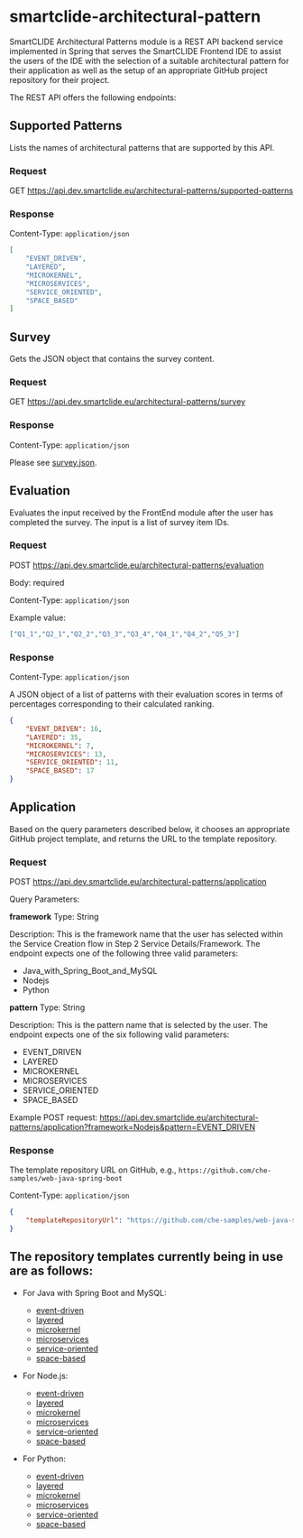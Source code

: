 # smartclide-architectural-pattern

SmartCLIDE Architectural Patterns module is a REST API backend service implemented in Spring that serves the SmartCLIDE Frontend IDE to assist the users of the IDE with the selection of a suitable architectural pattern for their application as well as the setup of an appropriate GitHub project repository for their project.

The REST API offers the following endpoints:

## Supported Patterns

Lists the names of architectural patterns that are supported by this API.

### Request

GET https://api.dev.smartclide.eu/architectural-patterns/supported-patterns

### Response

Content-Type: `application/json`

```json
[
    "EVENT_DRIVEN",
    "LAYERED",
    "MICROKERNEL",
    "MICROSERVICES",
    "SERVICE_ORIENTED",
    "SPACE_BASED"
]
```

## Survey

Gets the JSON object that contains the survey content.

### Request

GET https://api.dev.smartclide.eu/architectural-patterns/survey

### Response

Content-Type: `application/json`

Please see [survey.json](src/main/resources/jsonfiles/survey.json).

## Evaluation

Evaluates the input received by the FrontEnd module after the user has completed the survey. The input is a list of survey item IDs.

### Request

POST https://api.dev.smartclide.eu/architectural-patterns/evaluation

Body: required

Content-Type: `application/json`

Example value:

```json
["Q1_1","Q2_1","Q2_2","Q3_3","Q3_4","Q4_1","Q4_2","Q5_3"]
```
 
### Response

Content-Type: `application/json`

A JSON object of a list of patterns with their evaluation scores in terms of percentages corresponding to their calculated ranking.

```json
{
    "EVENT_DRIVEN": 16, 
    "LAYERED": 35,
    "MICROKERNEL": 7,
    "MICROSERVICES": 13,
    "SERVICE_ORIENTED": 11,
    "SPACE_BASED": 17
}
```

## Application

Based on the query parameters described below, it chooses an appropriate GitHub project template, and returns the URL to the template repository.

### Request

POST  https://api.dev.smartclide.eu/architectural-patterns/application 

Query Parameters:

**framework**
Type: String

Description: This is the framework name that the user has selected within the Service Creation flow in Step 2 Service Details/Framework. The endpoint expects one of the following three valid parameters:

- Java_with_Spring_Boot_and_MySQL
- Nodejs
- Python

**pattern**
Type: String

Description: This is the pattern name that is selected by the user. The endpoint expects one of the six following valid parameters:

- EVENT_DRIVEN
- LAYERED
- MICROKERNEL
- MICROSERVICES
- SERVICE_ORIENTED 
- SPACE_BASED

Example POST request: https://api.dev.smartclide.eu/architectural-patterns/application?framework=Nodejs&pattern=EVENT_DRIVEN

### Response 

The template repository URL on GitHub, e.g., `https://github.com/che-samples/web-java-spring-boot`

Content-Type: `application/json`

```json
{
    "templateRepositoryUrl": "https://github.com/che-samples/web-java-spring-boot"
}
```

## The repository templates currently being in use are as follows:

- For Java with Spring Boot and MySQL:
  - [event-driven](https://github.com/horozal/event-driven-java-spring-boot-mysql)
  - [layered](https://github.com/horozal/layered-architecture-java-spring-boot-mysql)
  - [microkernel](https://github.com/horozal/microkernel-java-spring-boot-mysql)
  - [microservices](https://github.com/horozal/microservices-java-spring-boot-mysql)
  - [service-oriented](https://github.com/horozal/service-oriented-java-spring-boot-mysql)
  - [space-based](https://github.com/horozal/space-based-java-spring-boot-mysql)

- For Node.js:
  - [event-driven](https://github.com/horozal/event-driven-nodejs)
  - [layered](https://github.com/horozal/layered-architecture-nodejs)
  - [microkernel](https://github.com/horozal/microkernel-nodejs)
  - [microservices](https://github.com/horozal/microservices-nodejs)
  - [service-oriented](https://github.com/horozal/service-oriented-nodejs)
  - [space-based](https://github.com/horozal/space-based-nodejs)

- For Python:
  - [event-driven](https://github.com/horozal/event-driven-python)
  - [layered](https://github.com/horozal/layered-architecture-python)
  - [microkernel](https://github.com/horozal/microkernel-python)
  - [microservices](https://github.com/horozal/microservices-python)
  - [service-oriented](https://github.com/horozal/service-oriented-python)
  - [space-based](https://github.com/horozal/space-based-python)
